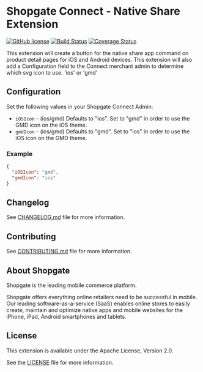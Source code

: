 # Shopgate Connect - Native Share Extension

[![GitHub license](http://dmlc.github.io/img/apache2.svg)](LICENSE)
[![Build Status](https://travis-ci.org/shopgate/ext-pdp-native-share.svg?branch=master)](https://travis-ci.org/shopgate/ext-pdp-native-share) [![Coverage Status](https://coveralls.io/repos/github/shopgate/ext-pdp-native-share/badge.svg?branch=master)](https://coveralls.io/github/shopgate/ext-pdp-native-share?branch=master)

This extension will create a button for the native share app command on product detail pages for iOS and Android devices. 
This extension will also add a Configuration field to the Connect merchant admin to determine which svg icon to use. 'ios' or 'gmd'

## Configuration

Set the following values in your Shopgate Connect Admin:
* `iOSIcon` - (ios/gmd) Defaults to "ios". Set to "gmd" in order to use the GMD icon on the iOS theme. 
* `gmdIcon` - (ios/gmd) Defaults to "gmd". Set to "ios" in order to use the iOS icon on the GMD theme.

### Example

```json
{
  "iOSIcon": "gmd",
  "gmdIcon": "ios"
}
```

## Changelog

See [CHANGELOG.md](CHANGELOG.md) file for more information.

## Contributing

See [CONTRIBUTING.md](docs/CONTRIBUTING.md) file for more information.

## About Shopgate

Shopgate is the leading mobile commerce platform.

Shopgate offers everything online retailers need to be successful in mobile. Our leading
software-as-a-service (SaaS) enables online stores to easily create, maintain and optimize native
apps and mobile websites for the iPhone, iPad, Android smartphones and tablets.

## License

This extension is available under the Apache License, Version 2.0.

See the [LICENSE](./LICENSE) file for more information.

